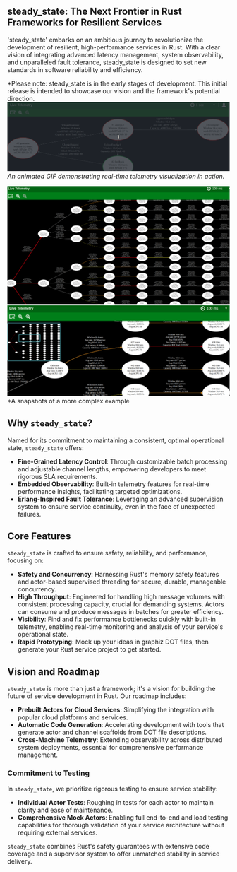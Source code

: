 ## steady_state: The Next Frontier in Rust Frameworks for Resilient Services
'steady_state' embarks on an ambitious journey to revolutionize the development of resilient, high-performance services in Rust. With a clear vision of integrating advanced latency management, system observability, and unparalleled fault tolerance, steady_state is designed to set new standards in software reliability and efficiency.

*Please note: steady_state is in the early stages of development. This initial release is intended to showcase our vision and the framework's potential direction.
![Telemetry Visualization Example](simple-example.gif)
*An animated GIF demonstrating real-time telemetry visualization in action.*

![Telemetry Visualization Example](overload.png)
![Telemetry Visualization Example](overload2.png)
*A snapshots of a more complex example

## Why `steady_state`?

Named for its commitment to maintaining a consistent, optimal operational state, `steady_state` offers:

- **Fine-Grained Latency Control**: Through customizable batch processing and adjustable channel lengths, empowering developers to meet rigorous SLA requirements.
- **Embedded Observability**: Built-in telemetry features for real-time performance insights, facilitating targeted optimizations.
- **Erlang-Inspired Fault Tolerance**: Leveraging an advanced supervision system to ensure service continuity, even in the face of unexpected failures.



## Core Features

`steady_state` is crafted to ensure safety, reliability, and performance, focusing on:

- **Safety and Concurrency**: Harnessing Rust's memory safety features and actor-based supervised threading for secure, durable, manageable concurrency.
- **High Throughput**: Engineered for handling high message volumes with consistent processing capacity, crucial for demanding systems. Actors can consume and produce messages in batches for greater efficiency.
- **Visibility**: Find and fix performance bottlenecks quickly with built-in telemetry, enabling real-time monitoring and analysis of your service's operational state.
- **Rapid Prototyping**: Mock up your ideas in graphiz DOT files, then generate your Rust service project to get started.

## Vision and Roadmap

`steady_state` is more than just a framework; it's a vision for building the future of service development in Rust. Our roadmap includes:

- **Prebuilt Actors for Cloud Services**: Simplifying the integration with popular cloud platforms and services.
- **Automatic Code Generation**: Accelerating development with tools that generate actor and channel scaffolds from DOT file descriptions.
- **Cross-Machine Telemetry**: Extending observability across distributed system deployments, essential for comprehensive performance management.

### Commitment to Testing

In `steady_state`, we prioritize rigorous testing to ensure service stability:
- **Individual Actor Tests**: Roughing in tests for each actor to maintain clarity and ease of maintenance.
- **Comprehensive Mock Actors**: Enabling full end-to-end and load testing capabilities for thorough validation of your service architecture without requiring external services.

`steady_state` combines Rust's safety guarantees with extensive code coverage and a supervisor system to offer unmatched stability in service delivery.
